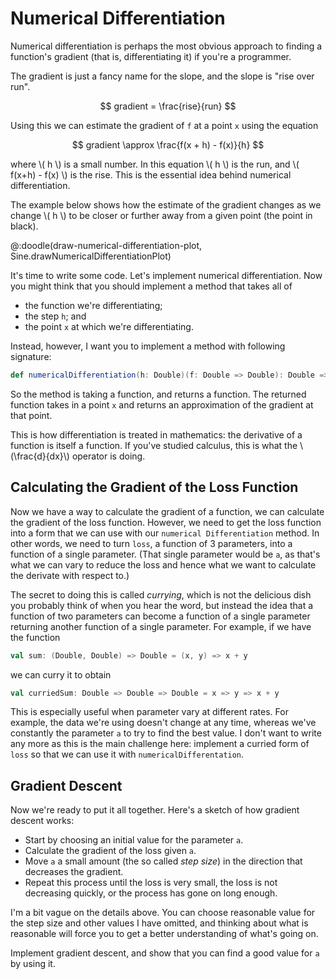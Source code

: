 # Numerical Differentiation

Numerical differentiation is perhaps the most obvious approach to finding a function's gradient (that is, differentiating it) if you're a programmer.

The gradient is just a fancy name for the slope, and the slope is "rise over run".

$$ gradient = \frac{rise}{run} $$

Using this we can estimate the gradient of `f` at a point `x` using the equation

$$ gradient \approx \frac{f(x + h) - f(x)}{h} $$

where \\( h \\) is a small number. In this equation \\( h \\) is the run, and \\( f(x+h) - f(x) \\) is the rise. This is the essential idea behind numerical differentiation.

The example below shows how the estimate of the gradient changes as we change \\( h \\) to be closer or further away from a given point (the point in black).

@:doodle(draw-numerical-differentiation-plot, Sine.drawNumericalDifferentiationPlot)

It's time to write some code. Let's implement numerical differentiation. Now you might think that you should implement a method that takes all of

- the function we're differentiating;
- the step `h`; and
- the point `x` at which we're differentiating.

Instead, however, I want you to implement a method with following signature:

```scala
def numericalDifferentiation(h: Double)(f: Double => Double): Double => Double
```

So the method is taking a function, and returns a function. The returned function takes in a point `x` and returns an approximation of the gradient at that point.

This is how differentiation is treated in mathematics: the derivative of a function is itself a function. If you've studied calculus, this is what the \\(\frac{d}{dx}\\) operator is doing.


## Calculating the Gradient of the Loss Function

Now we have a way to calculate the gradient of a function, we can calculate the gradient of the loss function. However, we need to get the loss function into a form that we can use with our `numerical Differentiation` method. In other words, we need to turn `loss`, a function of 3 parameters, into a function of a single parameter. (That single parameter would be `a`, as that's what we  can vary to reduce the loss and hence what we want to calculate the derivate with respect to.)

The secret to doing this is called *currying*, which is not the delicious dish you probably think of when you hear the word, but instead the idea that a function of two parameters can become a function of a single parameter returning another function of a single parameter. For example, if we have the function

```scala
val sum: (Double, Double) => Double = (x, y) => x + y
```

we can curry it to obtain

```scala
val curriedSum: Double => Double => Double = x => y => x + y
```

This is especially useful when parameter vary at different rates. For example, the data we're using doesn't change at any time, whereas we've constantly the parameter `a` to try to find the best value. I don't want to write any more as this is the main challenge here: implement a curried form of `loss` so that we can use it with `numericalDifferentation`.


## Gradient Descent

Now we're ready to put it all together. Here's a sketch of how gradient descent works:

- Start by choosing an initial value for the parameter `a`.
- Calculate the gradient of the loss given `a`. 
- Move `a` a small amount (the so called *step size*) in the direction that decreases the gradient.
- Repeat this process until the loss is very small, the loss is not decreasing quickly, or the process has gone on long enough.

I'm a bit vague on the details above. You can choose reasonable value for the step size and other values I have omitted, and thinking about what is reasonable will force you to get a better understanding of what's going on.

Implement gradient descent, and show that you can find a good value for `a` by using it.
